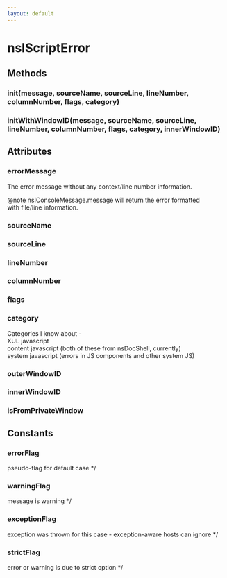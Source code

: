 ```yaml
---
layout: default
---
```


# nsIScriptError #

## Methods ##

### init(message, sourceName, sourceLine, lineNumber, columnNumber, flags, category) ###

### initWithWindowID(message, sourceName, sourceLine, lineNumber, columnNumber, flags, category, innerWindowID) ###

## Attributes ##

### errorMessage ###
  
The error message without any context/line number information.  
  
@note nsIConsoleMessage.message will return the error formatted  
      with file/line information.  
  

### sourceName ###

### sourceLine ###

### lineNumber ###

### columnNumber ###

### flags ###

### category ###
  
Categories I know about -  
XUL javascript  
content javascript (both of these from nsDocShell, currently)  
system javascript (errors in JS components and other system JS)  
  

### outerWindowID ###

### innerWindowID ###

### isFromPrivateWindow ###

## Constants ##

### errorFlag ###
 pseudo-flag for default case */  

### warningFlag ###
 message is warning */  

### exceptionFlag ###
 exception was thrown for this case - exception-aware hosts can ignore */  

### strictFlag ###
 error or warning is due to strict option */  
